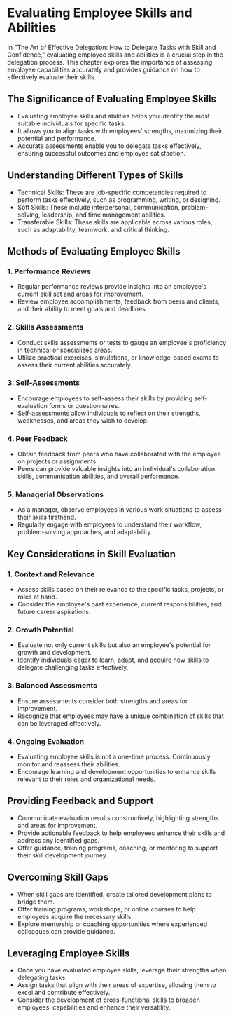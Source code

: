 Evaluating Employee Skills and Abilities
===================================================

In "The Art of Effective Delegation: How to Delegate Tasks with Skill and Confidence," evaluating employee skills and abilities is a crucial step in the delegation process. This chapter explores the importance of assessing employee capabilities accurately and provides guidance on how to effectively evaluate their skills.

The Significance of Evaluating Employee Skills
----------------------------------------------

* Evaluating employee skills and abilities helps you identify the most suitable individuals for specific tasks.
* It allows you to align tasks with employees' strengths, maximizing their potential and performance.
* Accurate assessments enable you to delegate tasks effectively, ensuring successful outcomes and employee satisfaction.

Understanding Different Types of Skills
---------------------------------------

* Technical Skills: These are job-specific competencies required to perform tasks effectively, such as programming, writing, or designing.
* Soft Skills: These include interpersonal, communication, problem-solving, leadership, and time management abilities.
* Transferable Skills: These skills are applicable across various roles, such as adaptability, teamwork, and critical thinking.

Methods of Evaluating Employee Skills
-------------------------------------

### 1. Performance Reviews

* Regular performance reviews provide insights into an employee's current skill set and areas for improvement.
* Review employee accomplishments, feedback from peers and clients, and their ability to meet goals and deadlines.

### 2. Skills Assessments

* Conduct skills assessments or tests to gauge an employee's proficiency in technical or specialized areas.
* Utilize practical exercises, simulations, or knowledge-based exams to assess their current abilities accurately.

### 3. Self-Assessments

* Encourage employees to self-assess their skills by providing self-evaluation forms or questionnaires.
* Self-assessments allow individuals to reflect on their strengths, weaknesses, and areas they wish to develop.

### 4. Peer Feedback

* Obtain feedback from peers who have collaborated with the employee on projects or assignments.
* Peers can provide valuable insights into an individual's collaboration skills, communication abilities, and overall performance.

### 5. Managerial Observations

* As a manager, observe employees in various work situations to assess their skills firsthand.
* Regularly engage with employees to understand their workflow, problem-solving approaches, and adaptability.

Key Considerations in Skill Evaluation
--------------------------------------

### 1. Context and Relevance

* Assess skills based on their relevance to the specific tasks, projects, or roles at hand.
* Consider the employee's past experience, current responsibilities, and future career aspirations.

### 2. Growth Potential

* Evaluate not only current skills but also an employee's potential for growth and development.
* Identify individuals eager to learn, adapt, and acquire new skills to delegate challenging tasks effectively.

### 3. Balanced Assessments

* Ensure assessments consider both strengths and areas for improvement.
* Recognize that employees may have a unique combination of skills that can be leveraged effectively.

### 4. Ongoing Evaluation

* Evaluating employee skills is not a one-time process. Continuously monitor and reassess their abilities.
* Encourage learning and development opportunities to enhance skills relevant to their roles and organizational needs.

Providing Feedback and Support
------------------------------

* Communicate evaluation results constructively, highlighting strengths and areas for improvement.
* Provide actionable feedback to help employees enhance their skills and address any identified gaps.
* Offer guidance, training programs, coaching, or mentoring to support their skill development journey.

Overcoming Skill Gaps
---------------------

* When skill gaps are identified, create tailored development plans to bridge them.
* Offer training programs, workshops, or online courses to help employees acquire the necessary skills.
* Explore mentorship or coaching opportunities where experienced colleagues can provide guidance.

Leveraging Employee Skills
--------------------------

* Once you have evaluated employee skills, leverage their strengths when delegating tasks.
* Assign tasks that align with their areas of expertise, allowing them to excel and contribute effectively.
* Consider the development of cross-functional skills to broaden employees' capabilities and enhance their versatility.
